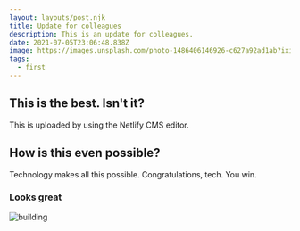 ```yaml
---
layout: layouts/post.njk
title: Update for colleagues
description: This is an update for colleagues.
date: 2021-07-05T23:06:48.838Z
image: https://images.unsplash.com/photo-1486406146926-c627a92ad1ab?ixid=MnwxMjA3fDB8MHxwaG90by1wYWdlfHx8fGVufDB8fHx8&ixlib=rb-1.2.1&auto=format&fit=crop&w=750&q=80
tags:
  - first
---
```

## This is the best. Isn't it?

This is uploaded by using the Netlify CMS editor.

## How is this even possible?

Technology makes all this possible. Congratulations, tech. You win.

### Looks great

![building](https://images.unsplash.com/photo-1486406146926-c627a92ad1ab?ixid=MnwxMjA3fDB8MHxwaG90by1wYWdlfHx8fGVufDB8fHx8&ixlib=rb-1.2.1&auto=format&fit=crop&w=750&q=80 "building")